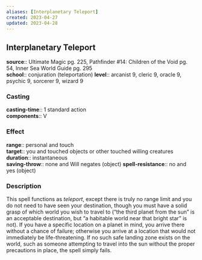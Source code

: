 ```yaml
---
aliases: [Interplanetary Teleport]
created: 2023-04-27
updated: 2023-04-28
---
```


## Interplanetary Teleport

**source**:: Ultimate Magic pg. 225, Pathfinder \#14: Children of the Void pg. 54, Inner Sea World Guide pg. 295  
**school**:: conjuration (teleportation)
**level**:: arcanist 9, cleric 9, oracle 9, psychic 9, sorcerer 9, wizard 9

### Casting

**casting-time**:: 1 standard action  
**components**:: V

### Effect

**range**:: personal and touch  
**target**:: you and touched objects or other touched willing creatures  
**duration**:: instantaneous  
**saving-throw**:: none and Will negates (object)
**spell-resistance**:: no and yes (object)

### Description

This spell functions as *teleport*, except there is truly no range limit and you do not need to have seen your destination, though you must have a solid grasp of which world you wish to travel to (“the third planet from the sun” is an acceptable destination, but “a habitable world near that bright star” is not). If you have a specific location on a planet in mind, you arrive there without a chance of failure; otherwise you arrive at a location that would not immediately be life-threatening. If no such safe landing zone exists on the world, such as someone attempting to travel into the sun without the proper precautions in place, the spell simply fails.
